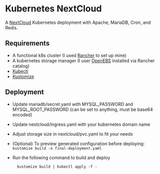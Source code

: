 # Kubernetes NextCloud
A [NextCloud](https://nextcloud.com/) Kubernetes deployment with Apache, MariaDB, Cron, and Redis.

## Requirements
* A functional k8s cluster (I used [Rancher](https://rancher.com/what-is-rancher/overview/) to set up mine)
* A kubernetes storage manager (I user [OpenEBS](https://www.openebs.io/) installed via Rancher catalog)
* [Kubectl](https://kubernetes.io/docs/tasks/tools/install-kubectl/)
* [Kustomize](https://github.com/kubernetes-sigs/kustomize)

## Deployment
* Update mariadb/secret.yaml with MYSQL_PASSWORD and MYSQL_ROOT_PASSWORD (can be set to anything, must be base64 encoded) 
* Update nextcloud/ingress.yaml with your kubernetes domain name
* Adjust storage size in nextcloud/pvc.yaml to fit your needs 
* (Optional) To preview generated configuration before deploying:
        `kustomize build -o final-deployment.yaml` 
* Run the following command to build and deploy

        kustomize build | kubectl apply -f - 